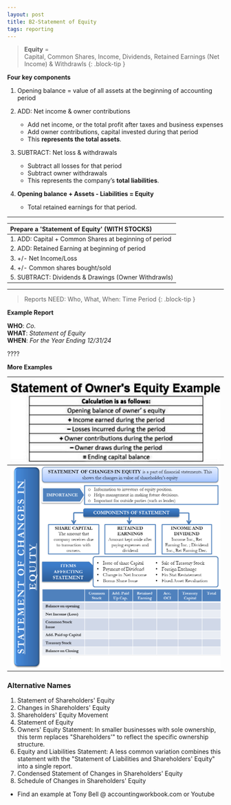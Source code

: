 ```yaml
---
layout: post
title: B2-Statement of Equity
tags: reporting
---
```


> **Equity** =   
> Capital, Common Shares, Income, Dividends, Retained Earnings (Net Income) & Withdrawls
{: .block-tip }

**Four key components**

1. Opening balance = value of all assets at the beginning of accounting period
  
2. ADD: Net income & owner contributions 
   - Add net income, or the total profit after taxes and business expenses
   - Add owner contributions, capital invested during that period
   - This **represents the total assets**.
  
3. SUBTRACT: Net loss & withdrawals 
   - Subtract all losses for that period   
   - Subtract owner withdrawals  
   - This represents the company’s **total liabilities**. 
  
4. **Opening balance + Assets - Liabilities = Equity**
   -  Total retained earnings for that period.


---

|Prepare a 'Statement of Equity' (WITH STOCKS)|
|:-|
|1. ADD: Capital + Common Shares at beginning of period|
|2. ADD: Retained Earning at beginning of period|
|3.  +/- Net Income/Loss|
|4.  +/- Common shares bought/sold|
|5. SUBTRACT: Dividends & Drawings (Owner Withdrawls)|

---

> Reports NEED: Who, What, When: Time Period
{: .block-tip }

**Example Report**

**WHO**: *Co.*  
**WHAT**: *Statement of Equity*  
**WHEN**: *For the Year Ending 12/31/24*  

????

**More Examples**

| ![Example 1](/assets/misc/Statement-of-Owners-Equity-Example.jpg) |
|:-:|
| ![Example 2](/assets/misc/Statement-of-Stockholders-Equity.png)|

### Alternative Names

1. Statement of Shareholders' Equity   
2. Changes in Shareholders' Equity   
3. Shareholders' Equity Movement  
4. Statement of Equity   
5. Owners' Equity Statement: In smaller businesses with sole ownership, this term replaces "Shareholders'" to reflect the specific ownership structure.   
6. Equity and Liabilities Statement: A less common variation combines this statement with the "Statement of Liabilities and Shareholders' Equity" into a single report.   
7. Condensed Statement of Changes in Shareholders' Equity   
8. Schedule of Changes in Shareholders' Equity   
   
- Find an example at Tony Bell @ accountingworkbook.com or Youtube
